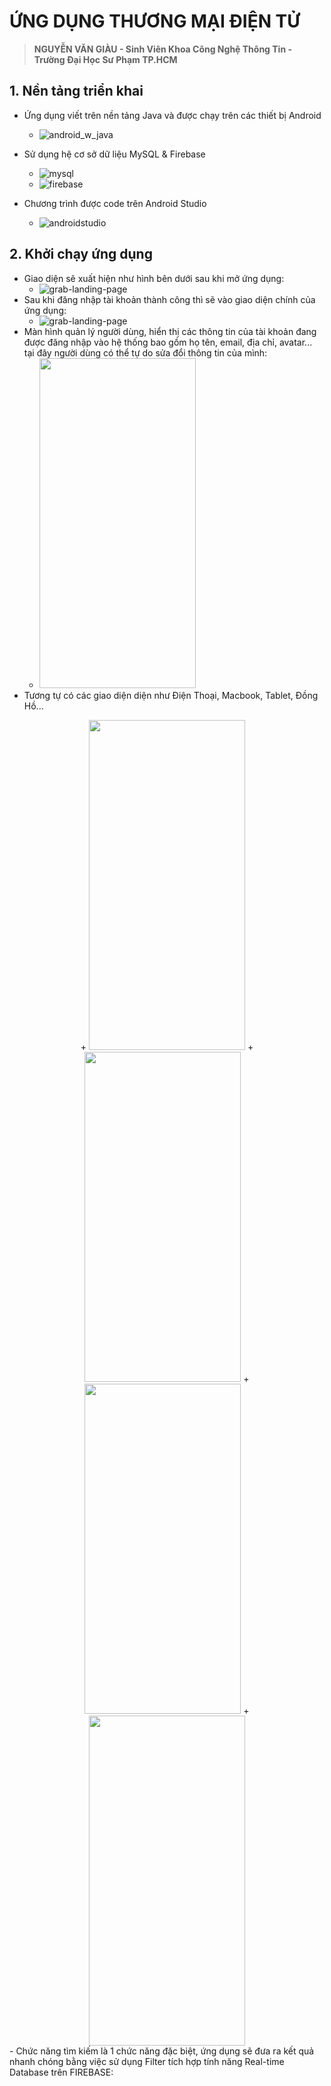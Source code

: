 # ỨNG DỤNG THƯƠNG MẠI ĐIỆN TỬ
> **NGUYỄN VĂN GIÀU - Sinh Viên Khoa Công Nghệ Thông Tin - Trường Đại Học Sư Phạm TP.HCM**

## 1. Nền tảng triển khai

- Ứng dụng viết trên nền tảng Java và được chạy trên các thiết bị Android
  + ![android_w_java](https://user-images.githubusercontent.com/75024999/126862145-419f9049-2fd4-45af-bd6b-d5830f5ba4ff.png)

- Sử dụng hệ cơ sở dữ liệu MySQL & Firebase
  + ![mysql](https://user-images.githubusercontent.com/75024999/126862148-de0a8610-352b-4d83-b8ea-6e90a4fbdf28.png)
  + ![firebase](https://user-images.githubusercontent.com/75024999/126863039-1da26608-5360-4702-b630-37ffc2b97097.png)

- Chương trình được code trên Android Studio
  + ![androidstudio](https://user-images.githubusercontent.com/75024999/126862027-d2b66656-2a73-43ec-82d1-41002c66e2fc.png)
  
## 2. Khởi chạy ứng dụng
- Giao diện sẽ xuất hiện như hình bên dưới sau khi mở ứng dụng:
  + ![grab-landing-page](https://github.com/vangiaurecca/ShopTech_App_Android/blob/main/demo_app.gif)
- Sau khi đăng nhập tài khoản thành công thì sẽ vào giao diện chính của ứng dụng:
  + ![grab-landing-page](https://github.com/vangiaurecca/ShopTech_App_Android/blob/main/dashboard_app.gif)
- Màn hình quản lý người dùng, hiển thị các thông tin của tài khoản đang được đăng nhập vào hệ thống bao gồm họ tên, email, địa chỉ, avatar... tại đây người dùng có thể tự do sửa đổi thông tin của mình:
  + <img src="https://user-images.githubusercontent.com/75024999/126863735-a250a9d8-176f-4d2d-a960-457e06da78df.png?raw=true" height="528px" width="250px">
- Tương tự có các giao diện diện như Điện Thoại, Macbook, Tablet, Đồng Hồ...
<div align="center">
  + <img src="https://user-images.githubusercontent.com/75024999/126863857-7728417a-d66d-4ac3-af48-51e2fef2bf64.png?raw=true" height="528px" width="250px">
  + <img src="https://user-images.githubusercontent.com/75024999/126863865-ca5f2912-b51c-46eb-b17c-243a38ca7e95.png?raw=true" height="528px" width="250px">
  + <img src="https://user-images.githubusercontent.com/75024999/126863869-341f2346-1bf8-486b-8d1a-0a46bf4b251a.png?raw=true" height="528px" width="250px">
  + <img src="https://user-images.githubusercontent.com/75024999/126863875-8ad07dc2-a244-453d-b9cc-0a20551b13bd.png?raw=true" height="528px" width="250px">
 </div>
- Chức năng tìm kiếm là 1 chức năng đặc biệt, ứng dụng sẽ đưa ra kết quả nhanh chóng bằng việc sử dụng Filter tích hợp tính năng Real-time Database trên FIREBASE:

